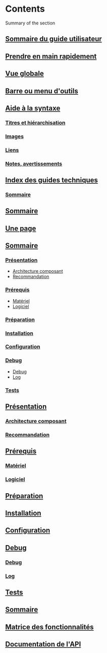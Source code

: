 <!-- ====================== TOC ====================== -->
<!-- Generated by mkdocs-toc-md plugin -->
<!-- ================================================= -->



# Contents
Summary of the section

## [Sommaire du guide utilisateur](guide_utilisateur/index.md#sommaire-du-guide-utilisateur)
## [Prendre en main rapidement](guide_utilisateur/00_prise_en_main.md#prendre-en-main-rapidement)
## [Vue globale](guide_utilisateur/01_vue_globale.md#vue-globale)
## [Barre ou menu d'outils](guide_utilisateur/02_outils.md#barre-ou-menu-doutils)
## [Aide à la syntaxe](guide_utilisateur/aide_syntaxe.md#aide-a-la-syntaxe)
### [Titres et hiérarchisation](guide_utilisateur/aide_syntaxe.md#titres-et-hierarchisation)
### [Images](guide_utilisateur/aide_syntaxe.md#images)
### [Liens](guide_utilisateur/aide_syntaxe.md#liens)
### [Notes, avertissements](guide_utilisateur/aide_syntaxe.md#notes-avertissements)
## [Index des guides techniques](guides_techniques/index.md#index-des-guides-techniques)
### [Sommaire](guides_techniques/index.md#sommaire)
## [Sommaire](guides_techniques/administrer/index.md#sommaire)
## [Une page](guides_techniques/administrer/une_page.md#une-page)
## [Sommaire](guides_techniques/installer/index.md#sommaire)
### [Présentation](guides_techniques/installer/index.md#presentation)
* [Architecture composant](guides_techniques/installer/index.md#architecture-composant)
* [Recommandation](guides_techniques/installer/index.md#recommandation)
### [Prérequis](guides_techniques/installer/index.md#prerequis)
* [Matériel](guides_techniques/installer/index.md#materiel)
* [Logiciel](guides_techniques/installer/index.md#logiciel)
### [Préparation](guides_techniques/installer/index.md#preparation)
### [Installation](guides_techniques/installer/index.md#installation)
### [Configuration](guides_techniques/installer/index.md#configuration)
### [Debug](guides_techniques/installer/index.md#debug)
* [Debug](guides_techniques/installer/index.md#debug_1)
* [Log](guides_techniques/installer/index.md#log)
### [Tests](guides_techniques/installer/index.md#tests)
## [Présentation](guides_techniques/installer/00_presentation.md#presentation)
### [Architecture composant](guides_techniques/installer/00_presentation.md#architecture-composant)
### [Recommandation](guides_techniques/installer/00_presentation.md#recommandation)
## [Prérequis](guides_techniques/installer/01_prerequis.md#prerequis)
### [Matériel](guides_techniques/installer/01_prerequis.md#materiel)
### [Logiciel](guides_techniques/installer/01_prerequis.md#logiciel)
## [Préparation](guides_techniques/installer/02_preparation.md#preparation)
## [Installation](guides_techniques/installer/03_installation.md#installation)
## [Configuration](guides_techniques/installer/04_configuration.md#configuration)
## [Debug](guides_techniques/installer/05_debug.md#debug)
### [Debug](guides_techniques/installer/05_debug.md#debug_1)
### [Log](guides_techniques/installer/05_debug.md#log)
## [Tests](guides_techniques/installer/06_tests.md#tests)
## [Sommaire](guides_techniques/developper/index.md#sommaire)
## [Matrice des fonctionnalités](guides_techniques/developper/matrice_fonctionnalites.md#matrice-des-fonctionnalites)
## [Documentation de l'API](guides_techniques/developper/api.md#documentation-de-lapi)
